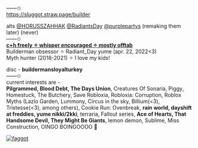 ——✩  
https://sluggot.straw.page/builder

alts [@HORUSSZAHHAK](https://github.com/horussZahhak) [@RadiantsDay](https://github.com/Radiantsday) [@purplepartys](https://github.com/purplepartys) (remaking them later) (never)  
——✩  
**<ins>__c+h freely ✧ whisper encouraged ✧ mostly offtab__</ins>**  
Builderman obsessor ✧ Radiant_Day yume (apr. 22, 2022<3)    
Myth hunter (2018-2021) ✧ I love my kids!





disc - **buildermansloyalturkey**  
——✩  
current interests are -   
**Pilgrammed, Blood Debt, The Days Union**, Creatures Of Sonaria, Piggy, Homestuck, The Butchery, Save Robloxia, Robloxia: Corruption, Roblox Myths (Lazlo Garden, Lummony, Circus in the sky, Billium(<3), Tristesse(<3), among others), Cookie Run: Ovenbreak, **rain world, dayshift at freddies, yume nikki/2kki**, terraria, Fallout series, **Ace of Hearts, That Handsome Devil, They Might Be Giants**, lemon demon, Sublime, Miss Construction, OINGO BOINGOOOO 🤤

[![faggot](https://spotify-github-profile.kittinanx.com/api/view?uid=31r4hrb2nt3kluv7jfrcoqn5p73m&cover_image=false&theme=natemoo-re&show_offline=false&background_color=121212&interchange=true&bar_color=000000&bar_color_cover=true)](https://spotify-github-profile.kittinanx.com/api/view?uid=31r4hrb2nt3kluv7jfrcoqn5p73m&redirect=true)
